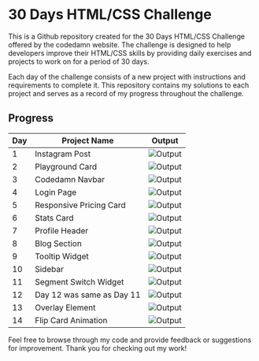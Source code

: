 # 30 Days HTML/CSS Challenge

This is a Github repository created for the 30 Days HTML/CSS Challenge offered by the codedamn website. The challenge is designed to help developers improve their HTML/CSS skills by providing daily exercises and projects to work on for a period of 30 days.

Each day of the challenge consists of a new project with instructions and requirements to complete it. This repository contains my solutions to each project and serves as a record of my progress throughout the challenge.

## Progress

| Day | Project Name            | Output                                                        |
| --- | ----------------------- | ------------------------------------------------------------- |
| 1   | Instagram Post          | ![Output](./Day-1_Instagram_Post/assets/output.jpeg)          |
| 2   | Playground Card         | ![Output](./Day-2_Playground_Card/assets/output.jpeg)         |
| 3   | Codedamn Navbar         | ![Output](./Day-3_Codedamn_Navbar/assets/output.jpeg)         |
| 4   | Login Page              | ![Output](./Day-4_Login_Page/assets/output.jpeg)              |
| 5   | Responsive Pricing Card | ![Output](./Day-5_Responsive_Pricing_Card/assets/output.jpeg) |
| 6   | Stats Card              | ![Output](./Day-6_Stats_Card/assets/output.png)               |
| 7   | Profile Header          | ![Output](./Day-7_Profile_Header/assets/output.png)           |
| 8   | Blog Section            | ![Output](./Day-8_Blog_Section/assets/output.png)             |
| 9   | Tooltip Widget          | ![Output](./Day-9_ToolTip_Challenge/assets/output.gif)        |
| 10   | Sidebar          | ![Output](./Day-10_Sidebar/assets/output.gif)        |
| 11   | Segment Switch Widget          | ![Output](./Day-11_Segment_Switch_Component/assets/output.gif)        |
| 12   | Day 12 was same as Day 11          | ![Output](./Day-11_Segment_Switch_Component/assets/output.gif)        |
| 13   | Overlay Element          | ![Output](./Day-13_Overlay_Element/assets/output.gif)        |
| 14   | Flip Card Animation          | ![Output](./Day-14_Flip_Card_Animation/assets/output.gif)        |

Feel free to browse through my code and provide feedback or suggestions for improvement. Thank you for checking out my work!
